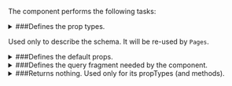 The component performs the following tasks:

<details>
	<summary>###Defines the prop types.

Used only to describe the schema. It will be re-used by `Pages`.

</summary>
* The page id

* The page title

* The page content

</details>

<details>
	<summary>###Defines the default props.

</summary>
</details>

<details>
	<summary>###Defines the query fragment needed by the component.

</summary>
</details>

<details>
	<summary>###Returns nothing. Used only for its propTypes (and methods).

</summary>
</details>

